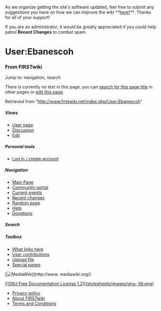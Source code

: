 As we organize getting the site's software updated, feel free to submit any
suggestions you have on how we can improve the wiki
_**_[here!](/index.php/User:Hallry/Suggestions "User:Hallry/Suggestions"
)_**_. Thanks for all of your support!

If you are an administrator, it would be greatly appreciated if you could help
patrol **Recent Changes** to combat spam.

# User:Ebanescoh

### From FIRSTwiki

Jump to: navigation, search

There is currently no text in this page, you can [search for this page
title](/index.php/Special:Search/Ebanescoh "Special:Search/Ebanescoh" ) in
other pages or [edit this
page](http://www.firstwiki.net/index.php?title=User:Ebanescoh&action=edit
"http://www.firstwiki.net/index.php?title=User:Ebanescoh&action=edit" ).

Retrieved from "<http://www.firstwiki.net/index.php/User:Ebanescoh>"

##### Views

  * [User page](/index.php?title=User:Ebanescoh&action=edit)
  * [Discussion](/index.php?title=User_talk:Ebanescoh&action=edit)
  * [Edit](/index.php?title=User:Ebanescoh&action=edit)

##### Personal tools

  * [Log in / create account](/index.php?title=Special:Userlogin&returnto=User:Ebanescoh)

[](/index.php/Main_Page "Main Page" )

##### Navigation

  * [Main Page](/index.php/Main_Page)
  * [Community portal](/index.php/FIRSTwiki:Community_portal)
  * [Current events](/index.php/Current_events)
  * [Recent changes](/index.php/Special:Recentchanges)
  * [Random page](/index.php/Special:Random)
  * [Help](/index.php/FIRSTwiki:Help)
  * [Donations](/index.php/FIRSTwiki:Site_support)

##### Search



##### Toolbox

  * [What links here](/index.php/Special:Whatlinkshere/User:Ebanescoh)
  * [User contributions](/index.php/Special:Contributions/Ebanescoh)
  * [Upload file](/index.php/Special:Upload)
  * [Special pages](/index.php/Special:Specialpages)

[![MediaWiki](/skins/common/images/poweredby_mediawiki_88x31.png)](http://www.
mediawiki.org/)

[![GNU Free Documentation License 1.2](/stylesheets/images/gnu-
fdl.png)](http://www.gnu.org/copyleft/fdl.html)

  * [Privacy policy](/index.php/FIRSTwiki:Privacy_policy "FIRSTwiki:Privacy policy" )
  * [About FIRSTwiki](/index.php/FIRSTwiki:About "FIRSTwiki:About" )
  * [Terms and Conditions](/index.php/FIRSTwiki:Terms_and_conditions "FIRSTwiki:Terms and conditions" )

